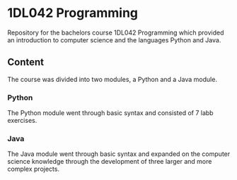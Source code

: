 ﻿# 1DL042 Programming
Repository for the bachelors course 1DL042 Programming which provided an introduction to computer science and the languages Python and Java.

## Content
The course was divided into two modules, a Python and a Java module. 

### Python
The Python module went through basic syntax and consisted of 7 labb exercises.

### Java
The Java module went through basic syntax and expanded on the computer science knowledge through the development of three larger and more complex projects.

